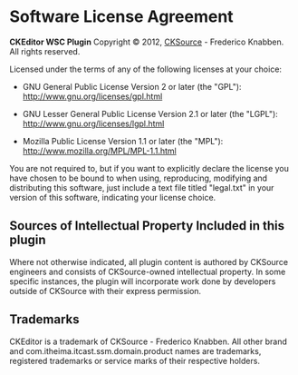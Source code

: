 Software License Agreement
==========================

**CKEditor WSC Plugin**
Copyright &copy; 2012, [CKSource](http://cksource.com) - Frederico Knabben. All rights reserved.

Licensed under the terms of any of the following licenses at your choice:

*   GNU General Public License Version 2 or later (the "GPL"):
    http://www.gnu.org/licenses/gpl.html

*   GNU Lesser General Public License Version 2.1 or later (the "LGPL"):
    http://www.gnu.org/licenses/lgpl.html

*   Mozilla Public License Version 1.1 or later (the "MPL"):
    http://www.mozilla.org/MPL/MPL-1.1.html

You are not required to, but if you want to explicitly declare the license you have chosen to be bound to when using, reproducing, modifying and distributing this software, just include a text file titled "legal.txt" in your version of this software, indicating your license choice.

Sources of Intellectual Property Included in this plugin
--------------------------------------------------------

Where not otherwise indicated, all plugin content is authored by CKSource engineers and consists of CKSource-owned intellectual property. In some specific instances, the plugin will incorporate work done by developers outside of CKSource with their express permission.

Trademarks
----------

CKEditor is a trademark of CKSource - Frederico Knabben. All other brand and com.itheima.itcast.ssm.domain.product names are trademarks, registered trademarks or service marks of their respective holders.
